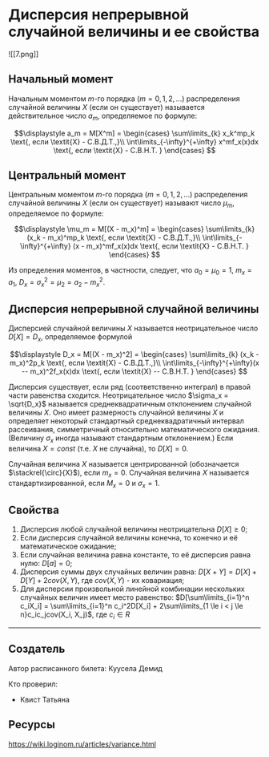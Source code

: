 # Дисперсия непрерывной случайной величины и ее свойства

![[7.png]]

## Начальный момент

Начальным моментом $\textit{m}$-го порядка 
($m = 0,1,2,...$) распределения случайной 
величины $\textit{X}$ (если он существует) называется действительное число 
$a_m$, определяемое по формуле:

$$\displaystyle a_m = M[X^m] = 
    \begin{cases}
        \sum\limits_{k} x_k^mp_k \text{,  если \textit{X} - С.В.Д.Т.,}\\ 
        \int\limits_{-\infty}^{+\infty} x^mf_x(x)dx \text{, если \textit{X} - С.В.Н.Т. }
    \end{cases}
$$

## Центральный момент

Центральным моментом $\textit{m}$-го порядка 
($m = 0,1,2,...$) распределения случайной 
величины $\textit{X}$ (если он существует) называют число 
$\mu_m$, определяемое по формуле:

$$\displaystyle \mu_m = M[(X - m_x)^m] = 
    \begin{cases}
        \sum\limits_{k} (x_k - m_x)^mp_k \text{,  если \textit{X} - С.В.Д.Т.,}\\ 
        \int\limits_{-\infty}^{+\infty} (x - m_x)^mf_x(x)dx \text{, если \textit{X} - С.В.Н.Т. }
    \end{cases}
$$  

Из определения моментов, в частности, следует, что $a_0 = \mu_0 = 1$,
$m_x = a_1$,
$D_x = \sigma_x^2 = \mu_2 = a_2 - m_x^2$.

## Дисперсия непрерывной случайной величины

Дисперсией случайной величины $X$ называется неотрицательное число $D[X] = D_x$, определяемое формулой

$$\displaystyle D_x = M[(X - m_x)^2] = 
    \begin{cases}
        \sum\limits_{k} (x_k - m_x)^2p_k \text{,  если \textit{X} - С.В.Д.Т.,}\\ 
        \int\limits_{-\infty}^{+\infty}(x -- m_x)^2f_x(x)dx \text{, если \textit{X} -- С.В.Н.Т. }
    \end{cases}
$$

Дисперсия существует, если ряд (соответственно интеграл) в правой части равенства сходится. Неотрицательное число $\sigma_x = \sqrt{D_x}$ называется среднеквадратичным отклонением случайной величины 
$X$. Оно имеет размерность случайной величины 
$X$ и определяет некоторый стандартный среднеквадратичный интервал рассеивания, симметричный относительно математического ожидания. 
(Величину $\sigma_x$ иногда называют стандартным отклонением.) 
Если величина $X = const$ 
(т.е. $X$ не случайна), 
то $D[X] = 0$.

Случайная величина $X$ 
называется центрированной (обозначается $\stackrel{\circ}{X}$), 
если $m_x = 0$. 
Случайная величина $X$ называется стандартизированной, 
если $M_x = 0$ 
и $\sigma_x = 1$.

## Свойства

1. Дисперсия любой случайной величины неотрицательна $D[X] \ge 0$;
2. Если дисперсия случайной величины конечна, то конечно и её математическое ожидание;
3. Если случайная величина равна константе, то её дисперсия равна нулю: $D[a] = 0$;
4. Дисперсия суммы двух случайных величин равна: $D[X + Y] = D[X] + D[Y] + 2cov(X, Y)$, где 
    $cov(X, Y)$ - их ковариация;
5. Для дисперсии произвольной линейной комбинации нескольких случайных величин имеет место равенство: $D[\sum\limits_{i=1}^n c_iX_i] = \sum\limits_{i=1}^n c_i^2D[X_i] + 2\sum\limits_{1 \le i < j \le n}c_ic_jcov(X_i, X_j)$, где
    $c_i \in R$

---
## Создатель

Автор расписанного билета: Куусела Демид

Кто проверил:
- Квист Татьяна

## Ресурсы
https://wiki.loginom.ru/articles/variance.html
